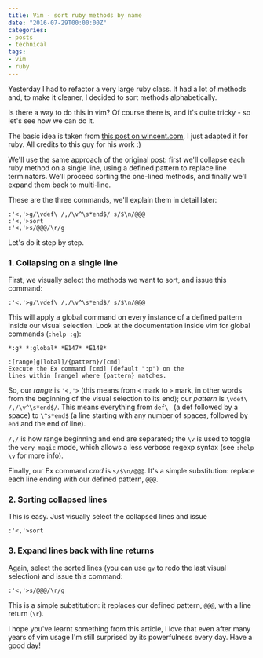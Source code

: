 ```yaml
---
title: Vim - sort ruby methods by name
date: "2016-07-29T00:00:00Z"
categories:
- posts
- technical
tags:
- vim
- ruby
---
```


Yesterday I had to refactor a very large ruby class. It had a lot of methods and, to make it cleaner, I decided to sort methods alphabetically.

Is there a way to do this in vim? Of course there is, and it's quite tricky - so let's see how we can do it.

The basic idea is taken from [this post on wincent.com](https://wincent.com/wiki/Sorting_functions_by_name_in_Vim), I just adapted it for ruby. All credits to this guy for his work :)

We'll use the same approach of the original post: first we'll collapse each ruby method on a single line, using a defined pattern to replace line terminators. We'll proceed sorting the one-lined methods, and finally we'll expand them back to multi-line.

These are the three commands, we'll explain them in detail later:

```
:'<,'>g/\vdef\ /,/\v^\s*end$/ s/$\n/@@@
:'<,'>sort
:'<,'>s/@@@/\r/g
```

Let's do it step by step.

### 1. Collapsing on a single line

First, we visually select the methods we want to sort, and issue this command:

```
:'<,'>g/\vdef\ /,/\v^\s*end$/ s/$\n/@@@
```

This will apply a global command on every instance of a defined pattern inside our visual selection. Look at the documentation inside vim for global commands (`:help :g`):

```
*:g* *:global* *E147* *E148*

:[range]g[lobal]/{pattern}/[cmd]
Execute the Ex command [cmd] (default ":p") on the
lines within [range] where {pattern} matches.
```

So, our _range_ is `'<,'>` (this means from `<` mark to `>` mark, in other words from the beginning of the visual selection to its end); our _pattern_ is `\vdef\ /,/\v^\s*end$/`. This means everything from `def\ ` (a def followed by a space) to `\^s*end$` (a line starting with any number of spaces, followed by `end` and the end of line).

`/,/` is how range beginning and end are separated; the `\v` is used to toggle the `very magic` mode, which allows a less verbose regexp syntax (see `:help \v` for more info).

Finally, our Ex command _cmd_ is `s/$\n/@@@`. It's a simple substitution: replace each line ending with our defined pattern, `@@@`.


### 2. Sorting collapsed lines

This is easy. Just visually select the collapsed lines and issue

```
:'<,'>sort
```

### 3. Expand lines back with line returns

Again, select the sorted lines (you can use `gv` to redo the last visual selection) and issue this command:

```
:'<,'>s/@@@/\r/g
```

This is a simple substitution: it replaces our defined pattern, `@@@`, with a line return (`\r`).

I hope you've learnt something from this article, I love that even after many years of vim usage I'm still surprised by its powerfulness every day. Have a good day!

